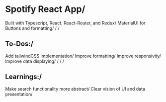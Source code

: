 # Spotify React App/
Built with Typescript, React, React-Router, and Redux/
MaterialUI for Buttons and formatting/
/
/
## To-Dos:/
Add tailwindCSS implementation/
Improve formatting/
Improve responsivity/
Improve data displaying/
/
/
/
## Learnings:/
Make search functionality more abstract/
Clear vision of UI and data presentation/

